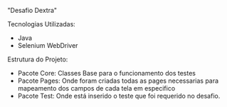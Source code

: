 "Desafio Dextra"


Tecnologias Utilizadas:
  - Java
  - Selenium WebDriver

Estrutura do Projeto:
  
  - Pacote Core: Classes Base para o funcionamento dos testes
  - Pacote Pages: Onde foram criadas todas as pages necessarias para mapeamento dos campos de cada tela em especifico
  - Pacote Test: Onde está inserido o teste que foi requerido no desafio.
 


